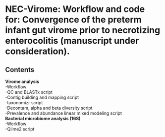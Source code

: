 # NEC-Virome: Workflow and code for: Convergence of the preterm infant gut virome prior to necrotizing enterocolitis (manuscript under consideration).

## Contents

**Virome analysis** <br />
-Workflow <br />
-QC and BLASTx script <br />
-Contig building and mapping script <br />
-taxonomizr script <br />
-Decontam, alpha and beta diversity script <br />
-Prevalence and abundance linear mixed modeling script <br />
**Bacterial microbiome analysis (16S)** <br />
-Workflow <br />
-Qiime2 script